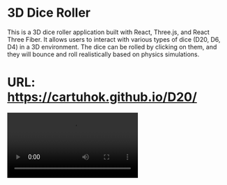 # 3D Dice Roller

This is a 3D dice roller application built with React, Three.js, and React Three Fiber. It allows users to interact with various types of dice (D20, D6, D4) in a 3D environment. The dice can be rolled by clicking on them, and they will bounce and roll realistically based on physics simulations.

# URL: https://cartuhok.github.io/D20/

<video src="https://i.imgur.com/qOktw7O.mp4"  width="300"/>

## Features

- Interactive 3D dice rolling simulation
- Support for different types of dice: D20, D6, D4
- Realistic physics using the Rapier physics engine
- Texture selector to change the appearance of the dice
- Camera follows the dice as they roll
- Automatic reset of dice position when they fall off the platform

## Technologies Used

- React
- Three.js
- React Three Fiber
- React Three Drei
- Rapier physics engine
- Zustand for state management
